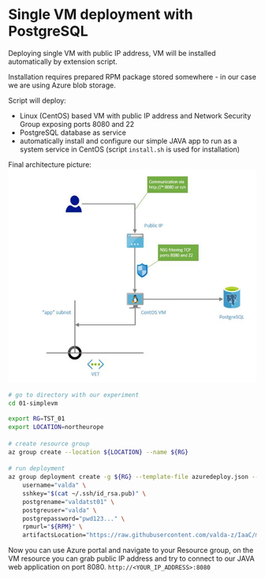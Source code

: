 # Single VM deployment with PostgreSQL

Deploying single VM with public IP address, VM will be installed automatically by extension script. 

Installation requires prepared RPM package stored somewhere - in our case we are using Azure blob storage.

Script will deploy:

* Linux (CentOS) based VM with public IP address and Network Security Group exposing ports 8080 and 22
* PostgreSQL database as service
* automatically install and configure our simple JAVA app to run as a system service in CentOS (script `install.sh` is used for installation)

Final architecture picture:
![](arch.png)

```bash
# go to directory with our experiment
cd 01-simplevm
```

```bash
export RG=TST_01
export LOCATION=northeurope

# create resource group
az group create --location ${LOCATION} --name ${RG}

# run deployment
az group deployment create -g ${RG} --template-file azuredeploy.json --parameters \
    username="valda" \
    sshkey="$(cat ~/.ssh/id_rsa.pub)" \
    postgrename="valdatst01" \
    postgreuser="valda" \
    postgrepassword="pwd123..." \
    rpmurl="${RPM}" \
    artifactsLocation="https://raw.githubusercontent.com/valda-z/IaaC/master/01-singlevm/install.sh"

```

Now you can use Azure portal and navigate to your Resource group, on the VM resource you can grab public IP address and try to connect to our JAVA web application on port 8080.
`http://<YOUR_IP_ADDRESS>:8080`